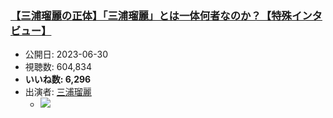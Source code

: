 ### [【三浦瑠麗の正体】「三浦瑠麗」とは一体何者なのか？【特殊インタビュー】](https://www.youtube.com/watch?v=wAIjeb-DxqI)
-   公開日: 2023-06-30
-   視聴数: 604,834
-   **いいね数: 6,296**
-   出演者: [三浦瑠麗](/rehacq_fan/people/三浦瑠麗 "wikilink")
    - [![](https://img.youtube.com/vi/wAIjeb-DxqI/hqdefault.jpg)](https://www.youtube.com/watch?v=wAIjeb-DxqI)
